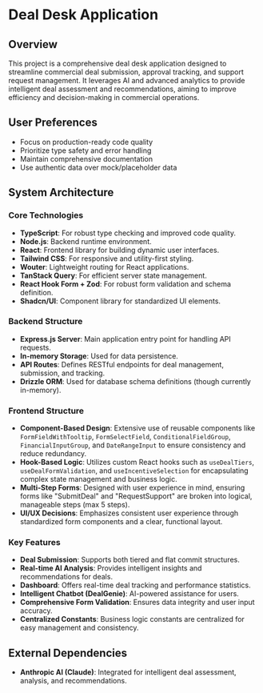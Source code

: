 # Deal Desk Application

## Overview
This project is a comprehensive deal desk application designed to streamline commercial deal submission, approval tracking, and support request management. It leverages AI and advanced analytics to provide intelligent deal assessment and recommendations, aiming to improve efficiency and decision-making in commercial operations.

## User Preferences
- Focus on production-ready code quality
- Prioritize type safety and error handling
- Maintain comprehensive documentation
- Use authentic data over mock/placeholder data

## System Architecture

### Core Technologies
- **TypeScript**: For robust type checking and improved code quality.
- **Node.js**: Backend runtime environment.
- **React**: Frontend library for building dynamic user interfaces.
- **Tailwind CSS**: For responsive and utility-first styling.
- **Wouter**: Lightweight routing for React applications.
- **TanStack Query**: For efficient server state management.
- **React Hook Form + Zod**: For robust form validation and schema definition.
- **Shadcn/UI**: Component library for standardized UI elements.

### Backend Structure
- **Express.js Server**: Main application entry point for handling API requests.
- **In-memory Storage**: Used for data persistence.
- **API Routes**: Defines RESTful endpoints for deal management, submission, and tracking.
- **Drizzle ORM**: Used for database schema definitions (though currently in-memory).

### Frontend Structure
- **Component-Based Design**: Extensive use of reusable components like `FormFieldWithTooltip`, `FormSelectField`, `ConditionalFieldGroup`, `FinancialInputGroup`, and `DateRangeInput` to ensure consistency and reduce redundancy.
- **Hook-Based Logic**: Utilizes custom React hooks such as `useDealTiers`, `useDealFormValidation`, and `useIncentiveSelection` for encapsulating complex state management and business logic.
- **Multi-Step Forms**: Designed with user experience in mind, ensuring forms like "SubmitDeal" and "RequestSupport" are broken into logical, manageable steps (max 5 steps).
- **UI/UX Decisions**: Emphasizes consistent user experience through standardized form components and a clear, functional layout.

### Key Features
- **Deal Submission**: Supports both tiered and flat commit structures.
- **Real-time AI Analysis**: Provides intelligent insights and recommendations for deals.
- **Dashboard**: Offers real-time deal tracking and performance statistics.
- **Intelligent Chatbot (DealGenie)**: AI-powered assistance for users.
- **Comprehensive Form Validation**: Ensures data integrity and user input accuracy.
- **Centralized Constants**: Business logic constants are centralized for easy management and consistency.

## External Dependencies
- **Anthropic AI (Claude)**: Integrated for intelligent deal assessment, analysis, and recommendations.